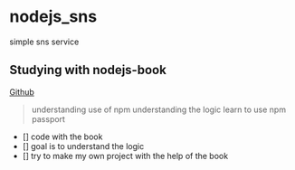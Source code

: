 # nodejs_sns
simple sns service 

## Studying with nodejs-book 
[Github](https://github.com/ZeroCho/nodejs-book)

> understanding use of npm
> understanding the logic
> learn to use npm passport

- [] code with the book
- [] goal is to understand the logic
- [] try to make my own project with the help of the book 